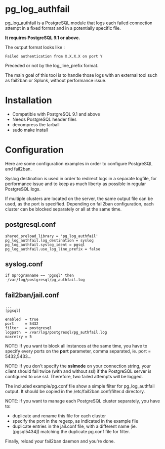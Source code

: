 pg_log_authfail
===============


pg_log_authfail is a PostgreSQL module that logs each failed connection attempt
in a fixed format and in a potentially specific file.

**It requires PostgreSQL 9.1 or above.**

The output format looks like :

    Failed authentication from X.X.X.X on port Y

Preceded or not by the log_line_prefix format.

The main goal of this tool is to handle those logs with an external tool such
as fail2ban or Splunk, without performance issue.


Installation
============

- Compatible with PostgreSQL 9.1 and above
- Needs PostgreSQL header files
- decompress the tarball
- sudo make install

Configuration
=============

Here are some configuration examples in order to configure PostgreSQL and
fail2ban.

Syslog destination is used in order to redirect logs in a separate logfile,
for performance issue and to keep as much liberty as possible in regular
PostgreSQL logs.

If multiple clusters are located on the server, the same output file can be
used, as the port is specified. Depending on fail2ban configuration, each
cluster can be blocked separately or all at the same time.

**postgresql.conf**
-------------------

    shared_preload_library = 'pg_log_authfail'
    pg_log_authfail.log_destination = syslog
    pg_log_authfail.syslog_ident = pgsql
    pg_log_authfail.use_log_line_prefix = false


**syslog.conf**
---------------

    if $programname == 'pgsql' then        -/var/log/postgresql/pg_authfail.log


**fail2ban/jail.conf**
----------------------

    ...
    [pgsql]

    enabled  = true
    port     = 5432
    filter   = postgresql
    logpath  = /var/log/postgresql/pg_authfail.log
    maxretry = 5

NOTE: If you want to block all instances at the same time, you have to specify
every ports on the **port** parameter, comma separated, ie. port = 5432,5433...

NOTE: If you don't specify the **sslmode** on your connection string, your
client should fail twice (with and without ssl) if the PostgreSQL server is
configured to use ssl. Therefore, two failed attempts will be logged.


The included example/pg.conf file show a simple filter for pg_log_authfail
output. It should be copied in the /etc/fail2ban.conf/filter.d directory.


NOTE: if you want to manage each PostgreSQL cluster separately, you have to:

  - duplicate and rename this file for each cluster
  - specify the port in the regexp, as indicated in the example file
  - duplicate entries in the jail.conf file, with a different name (ie.
    [pgsql5434]) matching the duplicate pg.conf file for filter.

Finally, reload your fail2ban daemon and you're done.
